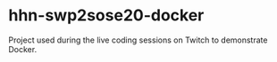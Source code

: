 # hhn-swp2sose20-docker
Project used during the live coding sessions on Twitch to demonstrate Docker.
